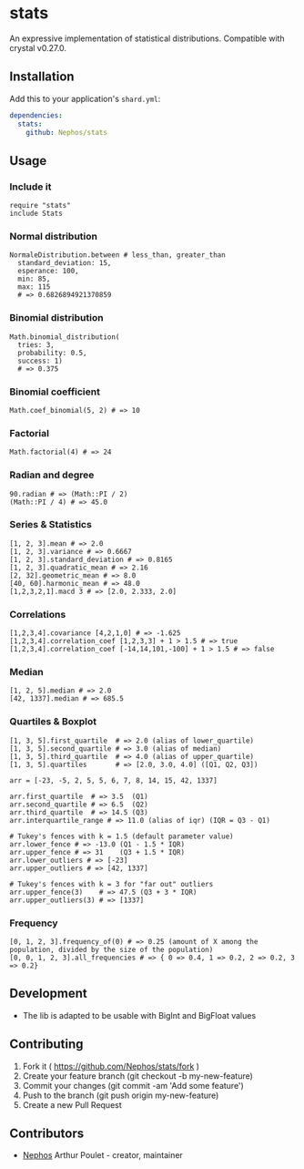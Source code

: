 # stats

An expressive implementation of statistical distributions.
Compatible with crystal v0.27.0.

## Installation

Add this to your application's `shard.yml`:

```yaml
dependencies:
  stats:
    github: Nephos/stats
```


## Usage

### Include it

```crystal
require "stats"
include Stats
```

### Normal distribution

```crystal
NormaleDistribution.between # less_than, greater_than
  standard_deviation: 15,
  esperance: 100,
  min: 85,
  max: 115
  # => 0.6826894921370859
```

### Binomial distribution

```crystal
Math.binomial_distribution(
  tries: 3,
  probability: 0.5,
  success: 1)
  # => 0.375
```

### Binomial coefficient

```crystal
Math.coef_binomial(5, 2) # => 10
```

### Factorial

```crystal
Math.factorial(4) # => 24
```

### Radian and degree

```crystal
90.radian # => (Math::PI / 2)
(Math::PI / 4) # => 45.0
```

### Series & Statistics

```crystal
[1, 2, 3].mean # => 2.0
[1, 2, 3].variance # => 0.6667
[1, 2, 3].standard_deviation # => 0.8165
[1, 2, 3].quadratic_mean # => 2.16
[2, 32].geometric_mean # => 8.0
[40, 60].harmonic_mean # => 48.0
[1,2,3,2,1].macd 3 # => [2.0, 2.333, 2.0]
```

### Correlations

```crystal
[1,2,3,4].covariance [4,2,1,0] # => -1.625
[1,2,3,4].correlation_coef [1,2,3,3] + 1 > 1.5 # => true
[1,2,3,4].correlation_coef [-14,14,101,-100] + 1 > 1.5 # => false
```

### Median

```crystal
[1, 2, 5].median # => 2.0
[42, 1337].median # => 685.5
```

### Quartiles & Boxplot

```crystal
[1, 3, 5].first_quartile  # => 2.0 (alias of lower_quartile)
[1, 3, 5].second_quartile # => 3.0 (alias of median)
[1, 3, 5].third_quartile  # => 4.0 (alias of upper_quartile)
[1, 3, 5].quartiles       # => [2.0, 3.0, 4.0] ([Q1, Q2, Q3])
```

```crystal
arr = [-23, -5, 2, 5, 5, 6, 7, 8, 14, 15, 42, 1337]

arr.first_quartile  # => 3.5  (Q1)
arr.second_quartile # => 6.5  (Q2)
arr.third_quartile  # => 14.5 (Q3)
arr.interquartile_range # => 11.0 (alias of iqr) (IQR = Q3 - Q1)

# Tukey's fences with k = 1.5 (default parameter value)
arr.lower_fence # => -13.0 (Q1 - 1.5 * IQR)
arr.upper_fence # => 31    (Q3 + 1.5 * IQR)
arr.lower_outliers # => [-23]
arr.upper_outliers # => [42, 1337]

# Tukey's fences with k = 3 for "far out" outliers
arr.upper_fence(3)    # => 47.5 (Q3 + 3 * IQR)
arr.upper_outliers(3) # => [1337]
```

### Frequency

```crystal
[0, 1, 2, 3].frequency_of(0) # => 0.25 (amount of X among the population, divided by the size of the population)
[0, 0, 1, 2, 3].all_frequencies # => { 0 => 0.4, 1 => 0.2, 2 => 0.2, 3 => 0.2}
```

## Development

- The lib is adapted to be usable with BigInt and BigFloat values

## Contributing

1. Fork it ( https://github.com/Nephos/stats/fork )
2. Create your feature branch (git checkout -b my-new-feature)
3. Commit your changes (git commit -am 'Add some feature')
4. Push to the branch (git push origin my-new-feature)
5. Create a new Pull Request

## Contributors

- [Nephos](https://github.com/Nephos) Arthur Poulet - creator, maintainer
